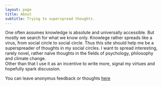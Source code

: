 ```yaml
---
layout: page
title: About
subtitle: Trying to superspread thoughts. 
---
```

One often assumes knowledge is absolute and universally accessible. But mostly we search for what we know only. Knowlege rather spreads like a virus, from social circle to social circle. Thus this site should help me be a superspreader of thoughts in my social circles. I want to spread interesting, rarely novel, rather naïve thoughts in the fields of psychology, philosophy and climate change.  
Other than that I use it as an incentive to write more, signal my virtues and hopefully spark discussion. 

You can leave anonymus feedback or thoughts [here](https://www.admonymous.co/felix_gross)
